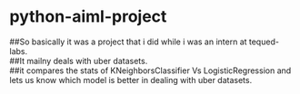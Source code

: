 # python-aiml-project

##So basically it was a project that i did while i was an intern at tequed-labs.<br/>
##It mailny deals with uber datasets.<br/>
##it compares the stats of KNeighborsClassifier Vs LogisticRegression and lets us know which model is better in dealing with uber datasets.
